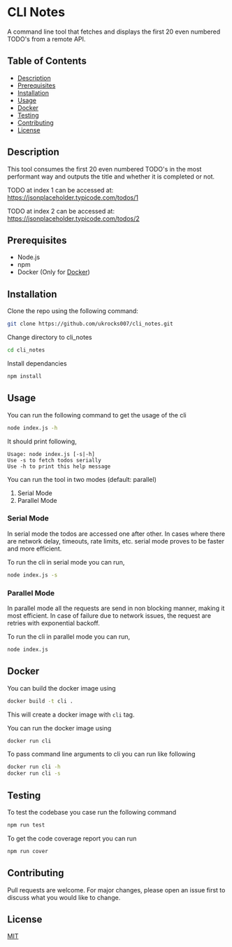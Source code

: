# CLI Notes

A command line tool that fetches and displays the first 20 even numbered TODO's from a remote API.

## Table of Contents

- [Description](#description)
- [Prerequisites](#prerequisites)
- [Installation](#installation)
- [Usage](#usage)
- [Docker](#docker)
- [Testing](#testing)
- [Contributing](#contributing)
- [License](#license)

## Description

This tool consumes the first 20 even numbered TODO's in the most performant way and outputs the title and whether it is completed or not.  

TODO at index 1 can be accessed at: https://jsonplaceholder.typicode.com/todos/1  

TODO at index 2 can be accessed at: https://jsonplaceholder.typicode.com/todos/2

## Prerequisites

- Node.js
- npm
- Docker (Only for [Docker](#docker))

## Installation

Clone the repo using the following command:

```bash
git clone https://github.com/ukrocks007/cli_notes.git
```

Change directory to cli_notes

```bash
cd cli_notes
```

Install dependancies

```bash
npm install
```

## Usage

You can run the following command to get the usage of the cli

```bash
node index.js -h
```

It should print following,

```
Usage: node index.js [-s|-h]
Use -s to fetch todos serially
Use -h to print this help message
```

You can run the tool in two modes (default: parallel)
1. Serial Mode
2. Parallel Mode

### Serial Mode

In serial mode the todos are accessed one after other. In cases where there are network delay, timeouts, rate limits, etc. serial mode proves to be faster and more efficient.

To run the cli in serial mode you can run,

```bash
node index.js -s
```

### Parallel Mode

In parallel mode all the requests are send in non blocking manner, making it most efficient. In case of failure due to network issues, the request are retries with exponential backoff.

To run the cli in parallel mode you can run,

```bash
node index.js
```

## Docker

You can build the docker image using

```bash
docker build -t cli .
```

This will create a docker image with `cli` tag.

You can run the docker image using

```bash
docker run cli
```

To pass command line arguments to cli you can run like following

```bash
docker run cli -h
docker run cli -s
```

## Testing

To test the codebase you case run the following command

```bash
npm run test
```

To get the code coverage report you can run

```bash
npm run cover
```

## Contributing

Pull requests are welcome. For major changes, please open an issue first to discuss what you would like to change.

## License
[MIT](https://choosealicense.com/licenses/mit/)
